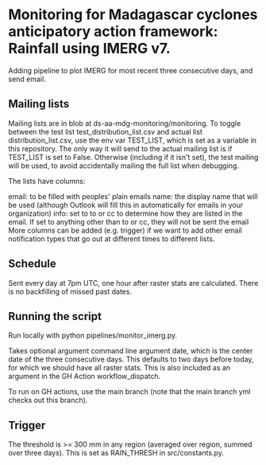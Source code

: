 # Monitoring for Madagascar cyclones anticipatory action framework: Rainfall using IMERG v7.
Adding pipeline to plot IMERG for most recent three consecutive days, and send email.

## Mailing lists
Mailing lists are in blob at ds-aa-mdg-monitoring/monitoring. To toggle between the test list test_distribution_list.csv and actual list distribution_list.csv, use the env var TEST_LIST, which is set as a variable in this repository. The only way it will send to the actual mailing list is if TEST_LIST is set to False. Otherwise (including if it isn't set), the test mailing will be used, to avoid accidentally mailing the full list when debugging.

The lists have columns:

email: to be filled with peoples' plain emails
name: the display name that will be used (although Outlook will fill this in automatically for emails in your organization)
info: set to to or cc to determine how they are listed in the email. If set to anything other than to or cc, they will not be sent the email
More columns can be added (e.g. trigger) if we want to add other email notification types that go out at different times to different lists.

## Schedule
Sent every day at 7pm UTC, one hour after raster stats are calculated. There is no backfilling of missed past dates.

## Running the script
Run locally with python pipelines/monitor_imerg.py.

Takes optional argument command line argument date, which is the center date of the three consecutive days. This defaults to two days before today, for which we should have all raster stats. This is also included as an argument in the GH Action workflow_dispatch.

To run on GH actions, use the main branch (note that the main branch yml checks out this branch).

## Trigger
The threshold is >= 300 mm in any region (averaged over region, summed over three days). This is set as RAIN_THRESH in src/constants.py. 
